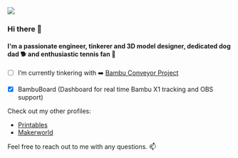 ![](https://komarev.com/ghpvc/?username=T0NYZ0&style=flat-square)


### Hi there 👋
#### I'm a passionate engineer, tinkerer and 3D model designer, dedicated dog dad 🐕 and enthusiastic tennis fan 🎾



- [ ] I’m currently tinkering with :arrow_right: [Bambu Conveyor Project](https://github.com/t0nyz0/Bambu-Poop-Conveyor-ESP32)
- [x] BambuBoard (Dashboard for real time Bambu X1 tracking and OBS support)





Check out my other profiles:
- [Printables](https://www.printables.com/@tonyz)
- [Makerworld](https://makerworld.com/en/@t0nyz)


Feel free to reach out to me with any questions. 📫
